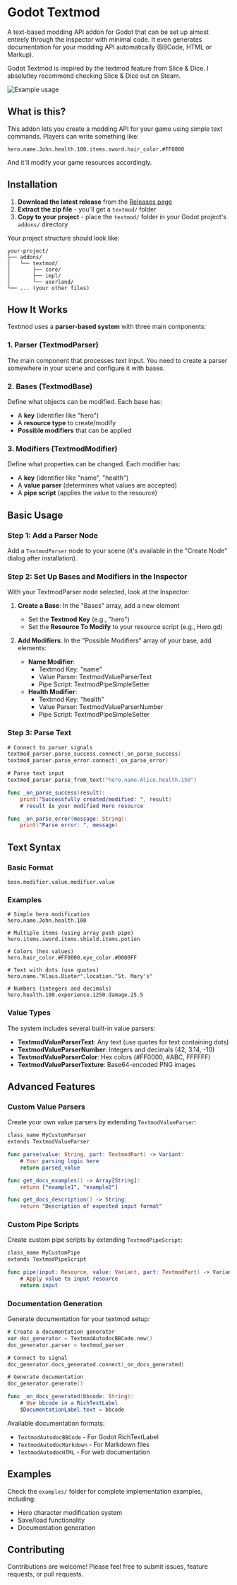 # Godot Textmod

A text-based modding API addon for Godot that can be set up almost entirely through the inspector with minimal code. It even generates documentation for your modding API automatically (BBCode, HTML or Markup).

Godot Textmod is inspired by the textmod feature from Slice & Dice. I absolutley recommend checking Slice & Dice out on Steam.

![Example usage](.github/images/example.gif)

## What is this?

This addon lets you create a modding API for your game using simple text commands. Players can write something like:

```
hero.name.John.health.100.items.sword.hair_color.#FF0000
```

And it'll modify your game resources accordingly.

## Installation

1. **Download the latest release** from the [Releases page](https://github.com/greenpixels/godot-textmod/releasess)
2. **Extract the zip file** - you'll get a `textmod/` folder
3. **Copy to your project** - place the `textmod/` folder in your Godot project's `addons/` directory

Your project structure should look like:
```
your-project/
├── addons/
│   └── textmod/
│       ├── core/
│       ├── impl/
│       └── userland/
└── ... (your other files)
```

## How It Works

Textmod uses a **parser-based system** with three main components:

### 1. Parser (TextmodParser)
The main component that processes text input. You need to create a parser somewhere in your scene and configure it with bases.

### 2. Bases (TextmodBase) 
Define what objects can be modified. Each base has:
- A **key** (identifier like "hero")
- A **resource type** to create/modify
- **Possible modifiers** that can be applied

### 3. Modifiers (TextmodModifier)
Define what properties can be changed. Each modifier has:
- A **key** (identifier like "name", "health")
- A **value parser** (determines what values are accepted)
- A **pipe script** (applies the value to the resource)

## Basic Usage

### Step 1: Add a Parser Node

Add a `TextmodParser` node to your scene (it's available in the "Create Node" dialog after installation).

### Step 2: Set Up Bases and Modifiers in the Inspector

With your TextmodParser node selected, look at the Inspector:

1. **Create a Base**: In the "Bases" array, add a new element
   - Set the **Textmod Key** (e.g., "hero")
   - Set the **Resource To Modify** to your resource script (e.g., Hero.gd)

2. **Add Modifiers**: In the "Possible Modifiers" array of your base, add elements:
   - **Name Modifier**: 
     - Textmod Key: "name"
     - Value Parser: TextmodValueParserText
     - Pipe Script: TextmodPipeSimpleSetter
   - **Health Modifier**:
     - Textmod Key: "health"  
     - Value Parser: TextmodValueParserNumber
     - Pipe Script: TextmodPipeSimpleSetter

### Step 3: Parse Text

```swift
# Connect to parser signals
textmod_parser.parse_success.connect(_on_parse_success)
textmod_parser.parse_error.connect(_on_parse_error)

# Parse text input
textmod_parser.parse_from_text("hero.name.Alice.health.150")

func _on_parse_success(result):
    print("Successfully created/modified: ", result)
    # result is your modified Hero resource

func _on_parse_error(message: String):
    print("Parse error: ", message)
```

## Text Syntax

### Basic Format
```
base.modifier.value.modifier.value
```

### Examples
```
# Simple hero modification
hero.name.John.health.100

# Multiple items (using array push pipe)
hero.items.sword.items.shield.items.potion

# Colors (hex values)
hero.hair_color.#FF0000.eye_color.#0000FF

# Text with dots (use quotes)
hero.name."Klaus.Dieter".location."St. Mary's"

# Numbers (integers and decimals)
hero.health.100.experience.1250.damage.25.5
```

### Value Types

The system includes several built-in value parsers:

- **TextmodValueParserText**: Any text (use quotes for text containing dots)
- **TextmodValueParserNumber**: Integers and decimals (42, 3.14, -10)
- **TextmodValueParserColor**: Hex colors (#FF0000, #ABC, FFFFFF)
- **TextmodValueParserTexture**: Base64-encoded PNG images

## Advanced Features

### Custom Value Parsers
Create your own value parsers by extending `TextmodValueParser`:

```swift
class_name MyCustomParser
extends TextmodValueParser

func parse(value: String, part: TextmodPart) -> Variant:
    # Your parsing logic here
    return parsed_value

func get_docs_examples() -> Array[String]:
    return ["example1", "example2"]

func get_docs_description() -> String:
    return "Description of expected input format"
```

### Custom Pipe Scripts
Create custom pipe scripts by extending `TextmodPipeScript`:

```swift
class_name MyCustomPipe
extends TextmodPipeScript

func pipe(input: Resource, value: Variant, part: TextmodPart) -> Variant:
    # Apply value to input resource
    return input
```

### Documentation Generation
Generate documentation for your textmod setup:

```swift
# Create a documentation generator
var doc_generator = TextmodAutodocBBCode.new()
doc_generator.parser = textmod_parser

# Connect to signal
doc_generator.docs_generated.connect(_on_docs_generated)

# Generate documentation
doc_generator.generate()

func _on_docs_generated(bbcode: String):
    # Use bbcode in a RichTextLabel
    $DocumentationLabel.text = bbcode
```

Available documentation formats:
- `TextmodAutodocBBCode` - For Godot RichTextLabel
- `TextmodAutodocMarkdown` - For Markdown files  
- `TextmodAutodocHTML` - For web documentation

## Examples

Check the `examples/` folder for complete implementation examples, including:
- Hero character modification system
- Save/load functionality
- Documentation generation

## Contributing

Contributions are welcome! Please feel free to submit issues, feature requests, or pull requests.
